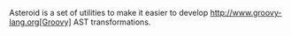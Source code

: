 Asteroid is a set of utilities to make it easier to develop http://www.groovy-lang.org[Groovy] AST transformations.